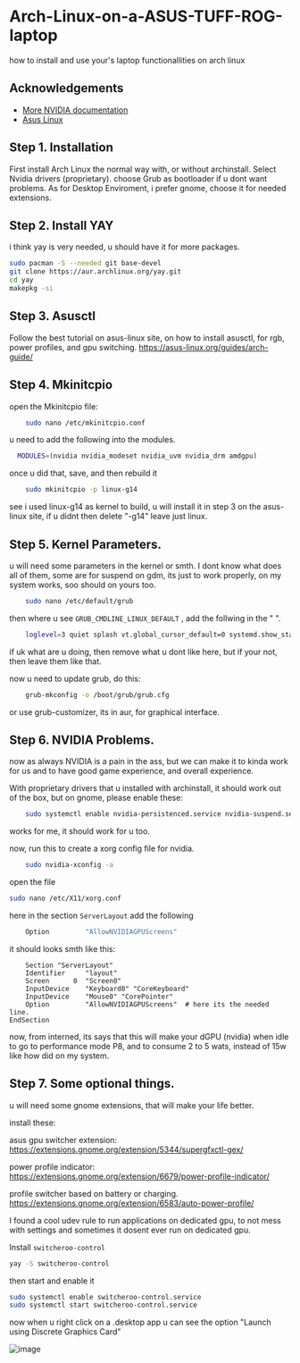 # Arch-Linux-on-a-ASUS-TUFF-ROG-laptop
how to install and use your's laptop functionallities on arch linux


## Acknowledgements

 - [More NVIDIA documentation](https://wiki.archlinux.org/title/NVIDIA)
 - [Asus Linux](https://asus-linux.org/)
   

## Step 1. Installation

First install Arch Linux the normal way with, or without archinstall. 
Select Nvidia drivers (proprietary). choose Grub as bootloader if u dont want problems. As for Desktop Enviroment, i prefer gnome, choose it for needed extensions.

## Step 2. Install YAY 
i think yay is very needed, u should have it for more packages.

```bash
sudo pacman -S --needed git base-devel
git clone https://aur.archlinux.org/yay.git
cd yay
makepkg -si
```


## Step 3. Asusctl

Follow the best tutorial on asus-linux site, on how to install asusctl, for rgb, power profiles, and gpu switching.
https://asus-linux.org/guides/arch-guide/


## Step 4. Mkinitcpio
open the Mkinitcpio file:
```bash 
    sudo nano /etc/mkinitcpio.conf
```

u need to add the following into the modules.

```bash
  MODULES=(nvidia nvidia_modeset nvidia_uvm nvidia_drm amdgpu)
```
once u did that, save, and then rebuild it 
```bash 
    sudo mkinitcpio -p linux-g14 
```
see i used linux-g14 as kernel to build, u will install it in step 3 on the asus-linux site, if u didnt then delete "-g14" leave just linux.

## Step 5. Kernel Parameters.
u will need some parameters in the kernel or smth. I dont know what does all of them, some are for suspend on gdm, its just to work properly, on my system works, soo should on yours too.

```bash
    sudo nano /etc/default/grub 
```

then where u see ``GRUB_CMDLINE_LINUX_DEFAULT`` , add the follwing in the " ".

```bash 
    loglevel=3 quiet splash vt.global_cursor_default=0 systemd.show_status=auto rd.udev.log_level=3  nvidia-drm.modeset=1 amd_pstate=active amd_iommu=off idle=nomwait amdgpu.gpu_recovery=1
```
if uk what are u doing, then remove what u dont like here, but if your not, then leave them like that.

now u need to update grub, do this:

```bash 
    grub-mkconfig -o /boot/grub/grub.cfg
```
or use grub-customizer, its in aur, for graphical interface.

## Step 6. NVIDIA Problems.

now as always NVIDIA is a pain in the ass, but we can make it to kinda work for us and to have good game experience, and overall experience.

With proprietary drivers that u installed with archinstall, it should work out of the box, but on gnome, please enable these:

```bash 
    sudo systemctl enable nvidia-persistenced.service nvidia-suspend.service nvidia-hibernate.service nvidia-resume.service nvidia-powerd.service 
```

works for me, it should work for u too.

now, run this to create a xorg config file for nvidia.

```bash 
    sudo nvidia-xconfig -a 
```
open the file
```bash
sudo nano /etc/X11/xorg.conf
```
here in the section ``ServerLayout`` add the following

```bash 
    Option         "AllowNVIDIAGPUScreens"
```
it should looks smth like this:

```
    Section "ServerLayout"
    Identifier     "layout"
    Screen      0  "Screen0"
    InputDevice    "Keyboard0" "CoreKeyboard"
    InputDevice    "Mouse0" "CorePointer"
    Option         "AllowNVIDIAGPUScreens"  # here its the needed line.
EndSection

```
now, from interned, its says that this will make your dGPU (nvidia) when idle to go to performance mode P8, and to consume 2 to 5 wats, instead of 15w like how did on my system.

## Step 7. Some optional things.

u will need some gnome extensions, that will make your life better.

install these:

asus gpu switcher extension: 
https://extensions.gnome.org/extension/5344/supergfxctl-gex/

power profile indicator: https://extensions.gnome.org/extension/6679/power-profile-indicator/

profile switcher based on battery or charging. https://extensions.gnome.org/extension/6583/auto-power-profile/


I found a cool udev rule to run applications on dedicated gpu, to not mess with settings and sometimes it dosent ever run on dedicated gpu.

Install ``switcheroo-control``

```bash 
yay -S switcheroo-control
```
then start and enable it 

```bash 
sudo systemctl enable switcheroo-control.service
sudo systemctl start switcheroo-control.service
```
now when u right click on a .desktop app u can see the option "Launch using Discrete Graphics Card"

![image](https://github.com/mooncoffee1/Arch-Linux-on-a-ASUS-TUFF-ROG-laptop/assets/118976333/4e15d7ea-6a54-4426-8a99-943307fb43ae)
